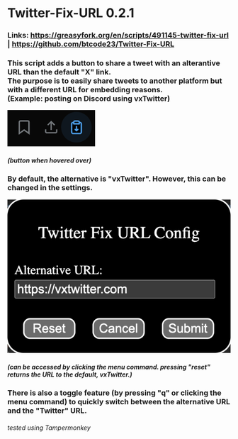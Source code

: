 # Twitter-Fix-URL 0.2.1
### Links: https://greasyfork.org/en/scripts/491145-twitter-fix-url | https://github.com/btcode23/Twitter-Fix-URL</br>

### This script adds a button to share a tweet with an alterantive URL than the default "X" link.</br>The purpose is to easily share tweets to another platform but with a different URL for embedding reasons.</br>(Example: posting on Discord using vxTwitter)
![alt text](https://raw.githubusercontent.com/btcode23/Twitter-Fix-URL/main/button-screenshot.png)
##### (button when hovered over)
### By default, the alternative is "vxTwitter". However, this can be changed in the settings.
![alt text](https://raw.githubusercontent.com/btcode23/Twitter-Fix-URL/main/config-screenshot.png)
##### (can be accessed by clicking the menu command. pressing "reset" returns the URL to the default, vxTwitter.)
### There is also a toggle feature (by pressing "q" or clicking the menu command) to quickly switch between the alternative URL and the "Twitter" URL.
###### tested using Tampermonkey
